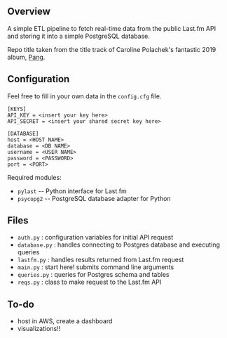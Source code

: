 ## Overview
A simple ETL pipeline to fetch real-time data from the public Last.fm API and storing it into a simple PostgreSQL database.

Repo title taken from the title track of Caroline Polachek's fantastic 2019 album, [Pang](https://www.youtube.com/watch?v=C4b3NR4JqnQ). 

## Configuration
Feel free to fill in your own data in the `config.cfg` file.
```
[KEYS]
API_KEY = <insert your key here>
API_SECRET = <insert your shared secret key here>

[DATABASE]
host = <HOST NAME>
database = <DB NAME>
username = <USER NAME>
password = <PASSWORD>
port = <PORT>
```

Required modules: 
* `pylast` -- Python interface for Last.fm
* `psycopg2` -- PostgreSQL database adapter for Python

## Files
* `auth.py` : configuration variables for initial API request
* `database.py` : handles connecting to Postgres database and executing queries
* `lastfm.py` : handles results returned from Last.fm request
* `main.py` : start here! submits command line arguments
* `queries.py` : queries for Postgres schema and tables
* `reqs.py` : class to make request to the Last.fm API

## To-do
* host in AWS, create a dashboard
* visualizations!!